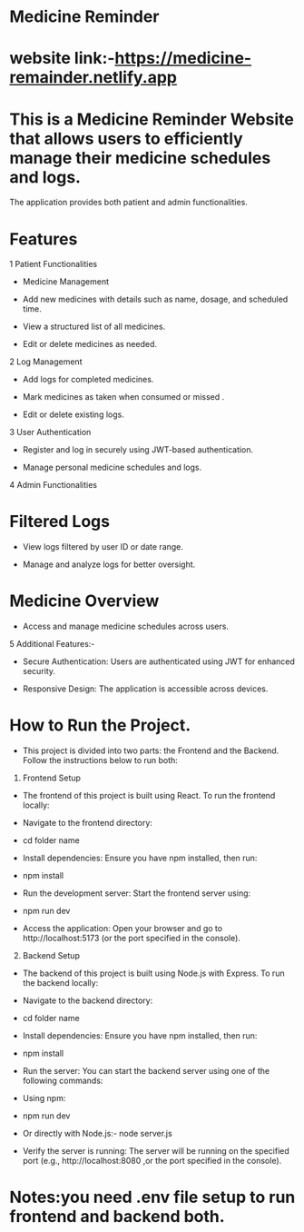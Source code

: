 # Medicine Reminder 

# website link:-https://medicine-remainder.netlify.app

# This is a Medicine Reminder Website that allows users to efficiently manage their medicine schedules and logs.
The application provides both patient and admin functionalities.

# Features

1 Patient Functionalities

* Medicine Management

* Add new medicines with details such as name, dosage, and scheduled time.

* View a structured list of all medicines.

* Edit or delete medicines as needed.

2 Log Management

* Add logs for completed medicines.

* Mark medicines as taken when consumed or missed .

* Edit or delete existing logs.

3 User Authentication

* Register and log in securely using JWT-based authentication.

* Manage personal medicine schedules and logs.

4 Admin Functionalities

# Filtered Logs

* View logs filtered by user ID or date range.

* Manage and analyze logs for better oversight.

# Medicine Overview

* Access and manage medicine schedules across users.

5 Additional Features:-

* Secure Authentication: Users are authenticated using JWT for enhanced security.

* Responsive Design: The application is accessible across devices.

# How to Run the Project.

* This project is divided into two parts: the Frontend and the Backend. Follow the instructions below to run both:

1. Frontend Setup
* The frontend of this project is built using React. To run the frontend locally:

* Navigate to the frontend directory:

* cd folder name

* Install dependencies: Ensure you have npm installed, then run:

* npm install

* Run the development server: Start the frontend server using:

* npm run dev

* Access the application: Open your browser and go to http://localhost:5173 (or the port specified in the console).

2. Backend Setup
   
* The backend of this project is built using Node.js with Express. To run the backend locally:

* Navigate to the backend directory:

* cd folder name

* Install dependencies: Ensure you have npm installed, then run:

* npm install

* Run the server: You can start the backend server using one of the following commands:

* Using npm:

* npm run dev

* Or directly with Node.js:- node server.js

* Verify the server is running: The server will be running on the specified port (e.g., http://localhost:8080 ,or the port specified in the console).

# Notes:you need .env file setup to run frontend and backend both.
